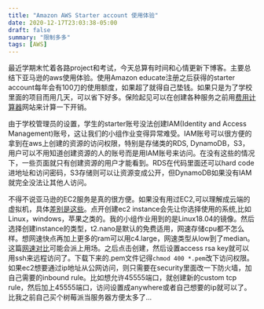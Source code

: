```yaml
---
title: "Amazon AWS Starter account 使用体验"
date: 2020-12-17T23:03:38-05:00
draft: false
summary: "限制多多"
tags: [AWS]
---
```

最近学期末忙着各路project和考试，今天总算有时间和心情更新下博客。主要总结下亚马逊的aws使用体验。使用Amazon educate注册之后获得的starter account每年会有100刀的使用额度，如果超了就得自己垫钱。如果只是为了学校里面的项目而用几天，可以省下好多。保险起见可以在创建各种服务之前用[费用计算器](https://calculator.s3.amazonaws.com/index.html)网站来计算一下开销。

由于学校管理员的设置，学生的starter账号没法创建IAM(Identity and Access Management)账号，这让我们的小组作业变得异常难受。IAM账号可以很方便的拿到在aws上创建的资源的访问权限，特别是存储类的RDS, DynamoDB，S3，用户可以不用知道创建资源的人的账号而是用IAM账号来访问。在没有这些的情况下，一些页面就只有创建资源的用户才能看到。RDS在代码里面还可以hard code进地址和访问密码，S3存储则可以让资源变成公开，但DynamoDB如果没有IAM就完全没法让其他人访问。

不得不说亚马逊的EC2服务是真的很方便。如果没有用过EC2,可以理解成云端的虚拟机，具体[差别是这些](https://scotch.io/@Limorw/whats-the-difference-between-vms-and-ec2-instances)。点开创建ec2 instance会先让你选择使用的系统,比如Linux，windows，苹果之类的。我的小组作业用到的是Linux18.04的镜像。然后选择创建instance的类型，t2.nano是默认的免费适用，网速存储cpu都不怎么样。想网速快点再加上更多的ram可以用c4.large，网速类型从low到了median。这篇[网速对比](https://cloudonaut.io/ec2-network-performance-cheat-sheet/)可能会派上用场。之后点击创建，然后设置access rsa key就可以用ssh来远程访问了。下载下来的.pem文件记得`chmod 400 *.pem`改下访问权限。如果ec2想要通过ip地址从公网访问，则只需要在security里面改一下防火墙，加自己需要的inbound rule。比如想允许45555端口，就创建新的custom tcp rule，然后加上45555端口，访问设置成anywhere或者自己想要的ip就可以了。比我之前自己买个树莓派当服务器方便太多了...